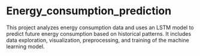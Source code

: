 # Energy_consumption_prediction
This project analyzes energy consumption data and uses an LSTM model to predict future energy consumption based on historical patterns. It includes data exploration, visualization, preprocessing, and training of the machine learning model.
